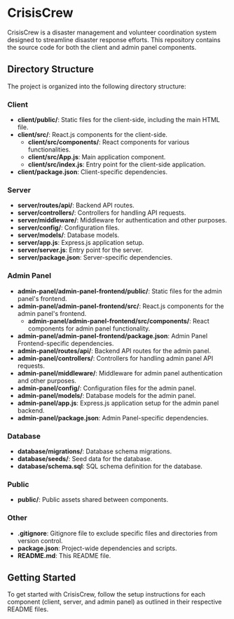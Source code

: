 # CrisisCrew

CrisisCrew is a disaster management and volunteer coordination system designed to streamline disaster response efforts. This repository contains the source code for both the client and admin panel components.

## Directory Structure

The project is organized into the following directory structure:

### Client

- **client/public/**: Static files for the client-side, including the main HTML file.
- **client/src/**: React.js components for the client-side.
  - **client/src/components/**: React components for various functionalities.
  - **client/src/App.js**: Main application component.
  - **client/src/index.js**: Entry point for the client-side application.
- **client/package.json**: Client-specific dependencies.

### Server

- **server/routes/api/**: Backend API routes.
- **server/controllers/**: Controllers for handling API requests.
- **server/middleware/**: Middleware for authentication and other purposes.
- **server/config/**: Configuration files.
- **server/models/**: Database models.
- **server/app.js**: Express.js application setup.
- **server/server.js**: Entry point for the server.
- **server/package.json**: Server-specific dependencies.

### Admin Panel

- **admin-panel/admin-panel-frontend/public/**: Static files for the admin panel's frontend.
- **admin-panel/admin-panel-frontend/src/**: React.js components for the admin panel's frontend.
  - **admin-panel/admin-panel-frontend/src/components/**: React components for admin panel functionality.
- **admin-panel/admin-panel-frontend/package.json**: Admin Panel Frontend-specific dependencies.
- **admin-panel/routes/api/**: Backend API routes for the admin panel.
- **admin-panel/controllers/**: Controllers for handling admin panel API requests.
- **admin-panel/middleware/**: Middleware for admin panel authentication and other purposes.
- **admin-panel/config/**: Configuration files for the admin panel.
- **admin-panel/models/**: Database models for the admin panel.
- **admin-panel/app.js**: Express.js application setup for the admin panel backend.
- **admin-panel/package.json**: Admin Panel-specific dependencies.

### Database

- **database/migrations/**: Database schema migrations.
- **database/seeds/**: Seed data for the database.
- **database/schema.sql**: SQL schema definition for the database.

### Public

- **public/**: Public assets shared between components.

### Other

- **.gitignore**: Gitignore file to exclude specific files and directories from version control.
- **package.json**: Project-wide dependencies and scripts.
- **README.md**: This README file.

## Getting Started

To get started with CrisisCrew, follow the setup instructions for each component (client, server, and admin panel) as outlined in their respective README files.



